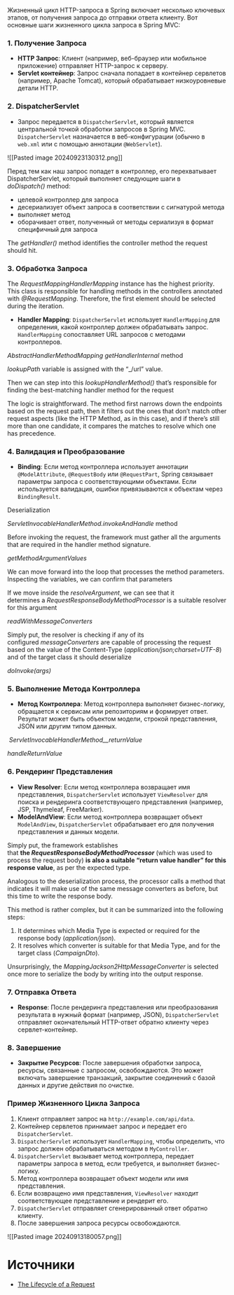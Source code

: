 Жизненный цикл HTTP-запроса в Spring включает несколько ключевых этапов, от получения запроса до отправки ответа клиенту. Вот основные шаги жизненного цикла запроса в Spring MVC:

### 1. Получение Запроса

- **HTTP Запрос**: Клиент (например, веб-браузер или мобильное приложение) отправляет HTTP-запрос к серверу.
- **Servlet контейнер**: Запрос сначала попадает в контейнер сервлетов (например, Apache Tomcat), который обрабатывает низкоуровневые детали HTTP.

### 2. DispatcherServlet

- Запрос передается в `DispatcherServlet`, который является центральной точкой обработки запросов в Spring MVC. `DispatcherServlet` назначается в веб-конфигурации (обычно в `web.xml` или с помощью аннотации `@WebServlet`).

![[Pasted image 20240923130312.png]]

Перед тем как наш запрос попадет в контроллер, его перехватывает DispatcherServlet, который выполняет следующие шаги в _doDispatch()_ method:

- целевой контроллер для запроса
- десериализует объект запроса в соответствии с сигнатурой метода
- выполняет метод
- оборачивает ответ, полученный от методы сериализуя в формат специфичный для запроса

The _getHandler()_ method identifies the controller method the request should hit.

### 3. Обработка Запроса

The _RequestMappingHandlerMapping_ instance has the highest priority.
This class is responsible for handling methods in the controllers annotated with _@RequestMapping_. Therefore, the first element should be selected during the iteration.

- **Handler Mapping**: `DispatcherServlet` использует `HandlerMapping` для определения, какой контроллер должен обрабатывать запрос. `HandlerMapping` сопоставляет URL запросов с методами контроллеров.

_AbstractHandlerMethodMapping_ _getHandlerInternal_ method

_lookupPath_ variable is assigned with the “_/url” value.

Then we can step into this _lookupHandlerMethod()_ that’s responsible for finding the best-matching handler method for the request

The logic is straightforward. The method first narrows down the endpoints based on the request path, then it filters out the ones that don’t match other request aspects (like the HTTP Method, as in this case), and if there’s still more than one candidate, it compares the matches to resolve which one has precedence.

### 4. Валидация и Преобразование

- **Binding**: Если метод контроллера использует аннотации `@ModelAttribute`, `@RequestBody` или `@RequestPart`, Spring связывает параметры запроса с соответствующими объектами. Если используется валидация, ошибки привязываются к объектам через `BindingResult`.

Deserialization

_ServletInvocableHandlerMethod.invokeAndHandle_ method

Before invoking the request, the framework must gather all the arguments that are required in the handler method signature. 

_getMethodArgumentValues_

We can move forward into the loop that processes the method parameters. Inspecting the variables, we can confirm that parameters

If we move inside the _resolveArgument_, we can see that it determines a _RequestResponseBodyMethodProcessor_ is a suitable resolver for this argument

_readWithMessageConverters_

Simply put, the resolver is checking if any of its configured _messageConverters_ are capable of processing the request based on the value of the Content-Type (_application/json;charset=UTF-8_) and of the target class it should deserialize

_doInvoke(args)_
### 5. Выполнение Метода Контроллера

- **Метод Контроллера**: Метод контроллера выполняет бизнес-логику, обращается к сервисам или репозиториям и формирует ответ. Результат может быть объектом модели, строкой представления, JSON или другим типом данных.

 _ServletInvocableHandlerMethod__returnValue_

_handleReturnValue_
### 6. Рендеринг Представления

- **View Resolver**: Если метод контроллера возвращает имя представления, `DispatcherServlet` использует `ViewResolver` для поиска и рендеринга соответствующего представления (например, JSP, Thymeleaf, FreeMarker).
- **ModelAndView**: Если метод контроллера возвращает объект `ModelAndView`, `DispatcherServlet` обрабатывает его для получения представления и данных модели.
    
Simply put, the framework establishes that **the _RequestResponseBodyMethodProcessor_** (which was used to process the request body) **is also a suitable “return value handler” for this response value**, as per the expected type.

Analogous to the deserialization process, the processor calls a method that indicates it will make use of the same message converters as before, but this time to write the response body.

This method is rather complex, but it can be summarized into the following steps:

1. It determines which Media Type is expected or required for the response body (_application/json_).
2. It resolves which converter is suitable for that Media Type, and for the target class (_CampaignDto_).

Unsurprisingly, the _MappingJackson2HttpMessageConverter_ is selected once more to serialize the body by writing into the output response.

### 7. Отправка Ответа

- **Response**: После рендеринга представления или преобразования результата в нужный формат (например, JSON), `DispatcherServlet` отправляет окончательный HTTP-ответ обратно клиенту через сервлет-контейнер.

### 8. Завершение

- **Закрытие Ресурсов**: После завершения обработки запроса, ресурсы, связанные с запросом, освобождаются. Это может включать завершение транзакций, закрытие соединений с базой данных и другие действия по очистке.

### Пример Жизненного Цикла Запроса

1. Клиент отправляет запрос на `http://example.com/api/data`.
2. Контейнер сервлетов принимает запрос и передает его `DispatcherServlet`.
3. `DispatcherServlet` использует `HandlerMapping`, чтобы определить, что запрос должен обрабатываться методом в `MyController`.
4. `DispatcherServlet` вызывает метод контроллера, передает параметры запроса в метод, если требуется, и выполняет бизнес-логику.
5. Метод контроллера возвращает объект модели или имя представления.
6. Если возвращено имя представления, `ViewResolver` находит соответствующее представление и рендерит его.
7. `DispatcherServlet` отправляет сгенерированный ответ обратно клиенту.
8. После завершения запроса ресурсы освобождаются.

![[Pasted image 20240913180057.png]]


# Источники

- [The Lifecycle of a Request](https://courses.baeldung.com/courses/2463040/lectures/52134969)
